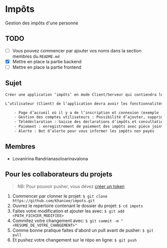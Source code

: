 # Impôts

Gestion des impôts d'une personne

## TODO

- [ ] Vous pouvez commencer par ajouter vos noms dans la section membres du `README.md`
- [x] Mettre en place la partie backend
- [ ] Mettre en place la partie frontend

## Sujet

```txt
Créer une application ‘impôts’ en mode Client/Serveur qui contiendra les impôts d’une personne.

L’utilisateur (Client) de l’application devra avoir les fonctionnalités suivantes :

    - Page d’accueil où il y a de l’inscription et connexion (exemple : https://e-hetra.impots.mg/)
    - Gestion des comptes utilisateurs : Possibilité d’ajouter, supprimer et modifier des profils utilisateurs et leurs habilitations.
    - Télédéclaration : Saisie des déclarations d’impôts et consultation de l’historique des télédéclarations.
    - Paiement : enregistrement de paiement des impôts avec pièce jointe (facture) et consultation de l’historique des enregistrements passés.
    - Alerte : Bot d’alerte pour vous informer les impôts non payés
```

## Membres

- Lovanirina Randrianasoloarinavalona

## Pour les collaborateurs du projets

> NB: Pour pouvoir pusher, vous dévez [créer un token](https://docs.github.com/en/enterprise-server@3.4/authentication/keeping-your-account-and-data-secure/creating-a-personal-access-token)

1. Commencer par clonner le projet: `$ git clone https://github.com/Khaniee/impots.git`
2. Ouvrez le repertoire contenant le dossier du projet: `$ cd impots`
3. Faites votre modification et ajouter les avec: `$ git add <PATH_FICHIER_MODIFIEE>`
4. Commitez votre changement avec: `$ git commit -m "<RESUME_DE_VOTRE_CHANGEMENT>"`
5. Comme bonne pratique faites d'abord un pull avant de pusher: `$ git pull`
6. Et pushez votre changement sur le répo en ligne: `$ git push`
